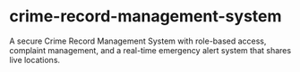 # crime-record-management-system
A secure Crime Record Management System with role-based access, complaint management, and a real-time emergency alert system that shares live locations.
